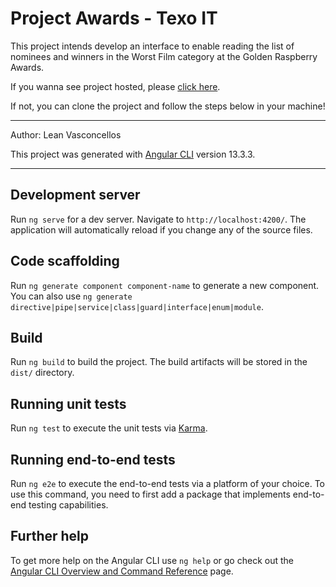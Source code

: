 # Project Awards - Texo IT

 This project intends develop an interface to enable reading the list of nominees and winners
in the Worst Film category at the Golden Raspberry Awards.

If you wanna see project hosted, please <a href="https://master.d9lmjiyowowjw.amplifyapp.com/" _blank>click here</a>.

If not, you can clone the project and follow the steps below in your machine!

------------------------
Author: Lean Vasconcellos

This project was generated with [Angular CLI](https://github.com/angular/angular-cli) version 13.3.3.

------------------------

## Development server

Run `ng serve` for a dev server. Navigate to `http://localhost:4200/`. The application will automatically reload if you change any of the source files.

## Code scaffolding

Run `ng generate component component-name` to generate a new component. You can also use `ng generate directive|pipe|service|class|guard|interface|enum|module`.

## Build

Run `ng build` to build the project. The build artifacts will be stored in the `dist/` directory.

## Running unit tests

Run `ng test` to execute the unit tests via [Karma](https://karma-runner.github.io).

## Running end-to-end tests

Run `ng e2e` to execute the end-to-end tests via a platform of your choice. To use this command, you need to first add a package that implements end-to-end testing capabilities.

## Further help

To get more help on the Angular CLI use `ng help` or go check out the [Angular CLI Overview and Command Reference](https://angular.io/cli) page.
